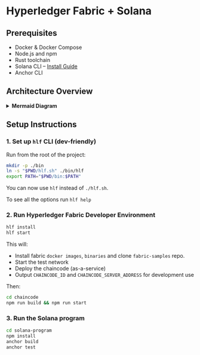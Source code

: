 # Hyperledger Fabric + Solana

## Prerequisites

* Docker & Docker Compose
* Node.js and npm
* Rust toolchain
* Solana CLI – [Install Guide](https://docs.solana.com/cli/install-solana)
* Anchor CLI

## Architecture Overview

<details>
<summary><strong>Mermaid Diagram</strong></summary>

```mermaid
sequenceDiagram
  participant User
  participant API
  participant Solana
  participant Fabric

  User->>Fabric: registerUser(solanaAddress)
  Fabric-->>User: DH Public Key

  User->>API: submitVote(pollId, voteOption)

  API->>Fabric: submitVote()
  Note right of Fabric: Encrypt vote using DH\nshared secret (user, trusted party)
  Fabric-->>API: Encrypted vote ID

  API->>Solana: vote(pollId, option, hlfVoteId)
  Solana-->>API: Confirm transaction

  User->>API: countVotes(pollId)
  API->>Fabric: countVotes()
  Note right of Fabric: Decrypt and tally votes
  Fabric-->>API: {OptionA: 1, OptionB: 1}

  API-->>User: Results
````
</details>

## Setup Instructions

### 1. Set up `hlf` CLI (dev-friendly)

Run from the root of the project:
```bash
mkdir -p ./bin
ln -s "$PWD/hlf.sh" ./bin/hlf
export PATH="$PWD/bin:$PATH"
```

You can now use `hlf` instead of `./hlf.sh`.

To see all the options run `hlf help`

### 2. Run Hyperledger Fabric Developer Environment
```bash
hlf install
hlf start
```
This will:
- Install fabric `docker images`, `binaries` and clone `fabric-samples` repo.
- Start the test network
- Deploy the chaincode (as-a-service)
- Output `CHAINCODE_ID` and `CHAINCODE_SERVER_ADDRESS` for development use

Then:
```bash
cd chaincode
npm run build && npm run start
```

### 3. Run the Solana program

```bash
cd solana-program
npm install
anchor build
anchor test
```
